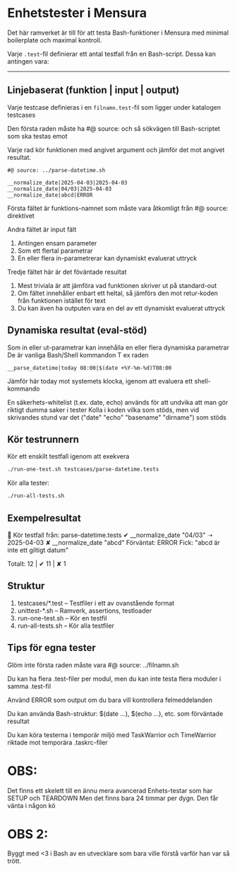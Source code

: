 # Enhetstester i Mensura

Det här ramverket är till för att testa Bash-funktioner i Mensura med minimal boilerplate och maximal kontroll.

Varje `.test`-fil definierar ett antal testfall från en Bash-script. Dessa kan antingen vara:

---

## Linjebaserat (funktion | input | output)

Varje testcase definieras i en `filnamn.test`-fil som ligger under katalogen testcases

Den första raden måste ha #@ source:  och så sökvägen till Bash-scriptet som ska testas emot

Varje rad kör funktionen med angivet argument och jämför det mot angivet resultat.

```
#@ source: ../parse-datetime.sh

__normalize_date|2025-04-03|2025-04-03
__normalize_date|04/03|2025-04-03
__normalize_date|abcd|ERROR

```

Första fältet är funktions-namnet som måste vara åtkomligt från #@ source: direktivet

Andra fältet är input fält
1. Antingen ensam parameter
2. Som ett flertal parametrar
3. En eller flera in-parametrerar kan dynamiskt evaluerat uttryck 

Tredje fältet här är det föväntade resultat 
1. Mest triviala är att jämföra vad funktionen skriver ut på standard-out
2. Om fältet innehåller enbart ett heltal, så jämförs den mot retur-koden från funktionen istället för text
3. Du kan även ha outputen vara en del av ett dynamiskt evaluerat uttryck


## Dynamiska resultat (eval-stöd)
Som in eller ut-parametrar kan innehålla en eller flera dynamiska parametrar
De är vanliga Bash/Shell kommandon
T ex raden

```
__parse_datetime|today 08:00|$(date +%Y-%m-%d)T08:00

```
Jämför här today mot systemets klocka, igenom att evaluera ett shell-kommando

En säkerhets-whitelist (t.ex. date, echo) används för att undvika att man gör riktigt dumma saker i tester
Kolla i koden vilka som stöds, men vid skrivandes stund var det ("date" "echo" "basename" "dirname")
som stöds

## Kör testrunnern
Kör ett enskilt testfall igenom att exekvera

```bash
./run-one-test.sh testcases/parse-datetime.tests
```
Kör alla tester:

```bash
./run-all-tests.sh
```

## Exempelresultat
🧪 Kör testfall från: parse-datetime.tests
✔︎ __normalize_date "04/03" ➝ 2025-04-03
✘ __normalize_date "abcd"
   Förväntat: ERROR
   Fick:      "abcd är inte ett giltigt datum"

Totalt: 12 | ✔︎ 11 | ✘ 1


## Struktur

1. testcases/*.test – Testfiler i ett av ovanstående format
2. unittest-*.sh – Ramverk, assertions, testloader
3. run-one-test.sh – Kör en testfil
4. run-all-tests.sh – Kör alla testfiler

## Tips för egna tester
Glöm inte första raden måste vara #@ source: ../filnamn.sh

Du kan ha flera .test-filer per modul, men du kan inte testa flera moduler i samma .test-fil

Använd ERROR som output om du bara vill kontrollera felmeddelanden

Du kan använda Bash-struktur: $(date ...), $(echo ...), etc. som förväntade resultat

Du kan köra testerna i temporär miljö med TaskWarrior och TimeWarrior riktade mot temporära .taskrc-filer



# OBS:
Det finns ett skelett till en ännu mera avancerad Enhets-testar som har SETUP och TEARDOWN
Men det finns bara 24 timmar per dygn. Den får vänta i någon kö


# OBS 2:
Byggt med <3 i Bash av en utvecklare som bara ville förstå varför han var så trött.
